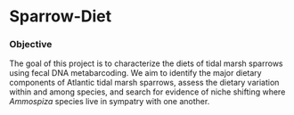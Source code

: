 # Sparrow-Diet

### Objective

The goal of this project is to characterize the diets of tidal marsh sparrows using fecal DNA metabarcoding. We aim to identify the major dietary components of Atlantic tidal marsh sparrows, assess the dietary variation within and among species, and search for evidence of niche shifting where *Ammospiza* species live in sympatry with one another.
